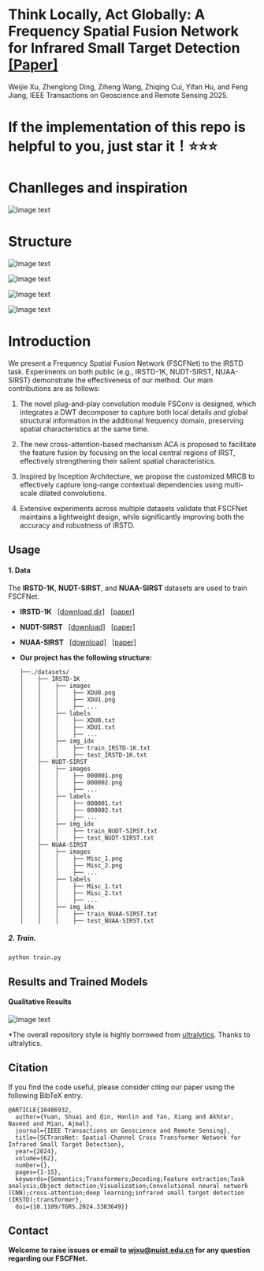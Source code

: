 # Think Locally, Act Globally: A Frequency Spatial Fusion Network for Infrared Small Target Detection [[Paper]](https://ieeexplore.ieee.org/document/10486932)

Weijie Xu, Zhenglong Ding, Ziheng Wang, Zhiqing Cui, Yifan Hu, and Feng Jiang, IEEE Transactions on Geoscience and Remote Sensing 2025.

# If the implementation of this repo is helpful to you, just star it！⭐⭐⭐

# Chanlleges and inspiration   
![Image text](https://github.com/qzxwj/FSCFNet/blob/main/figures/challenges.png)

# Structure
![Image text](https://github.com/qzxwj/FSCFNet/blob/main/figures/FSCFNet.png)

![Image text](https://github.com/qzxwj/FSCFNet/blob/main/figures/FSConv.png)

![Image text](https://github.com/qzxwj/FSCFNet/blob/main/figures/ACA.png)

![Image text](https://github.com/qzxwj/FSCFNet/blob/main/figures/MRCB.png)


# Introduction

We present a Frequency Spatial Fusion Network (FSCFNet) to the IRSTD task. Experiments on both public (e.g., IRSTD-1K, NUDT-SIRST, NUAA-SIRST) demonstrate the effectiveness of our method. Our main contributions are as follows:

1. The novel plug-and-play convolution module FSConv is designed, which integrates a DWT decomposer to capture both local details and global structural information in the additional frequency domain, preserving spatial characteristics at the same time.

2. The new cross-attention-based mechanism ACA is proposed to facilitate the feature fusion by focusing on the local central regions of IRST, effectively strengthening their salient spatial characteristics.

3. Inspired by Inception Architecture, we propose the customized MRCB to effectively capture long-range contextual dependencies using multi-scale dilated convolutions.

4. Extensive experiments across multiple datasets validate that FSCFNet maintains a lightweight design, while significantly improving both the accuracy and robustness of IRSTD.


## Usage

#### 1. Data

The **IRSTD-1K**, **NUDT-SIRST**, and **NUAA-SIRST** datasets are used to train FSCFNet.
* **IRSTD-1K** &nbsp; [[download dir]](https://github.com/RuiZhang97/ISNet) &nbsp; [[paper]](https://ieeexplore.ieee.org/document/9880295)
* **NUDT-SIRST** &nbsp; [[download]](https://github.com/YeRen123455/Infrared-Small-Target-Detection) &nbsp; [[paper]](https://ieeexplore.ieee.org/abstract/document/9864119)
* **NUAA-SIRST** &nbsp; [[download]]() &nbsp; [[paper]]()

* **Our project has the following structure:**
  ```
  ├──./datasets/
  │    ├── IRSTD-1K
  │    │    ├── images
  │    │    │    ├── XDU0.png
  │    │    │    ├── XDU1.png
  │    │    │    ├── ...
  │    │    ├── labels
  │    │    │    ├── XDU0.txt
  │    │    │    ├── XDU1.txt
  │    │    │    ├── ...
  │    │    ├── img_idx
  │    │    │    ├── train_IRSTD-1K.txt
  │    │    │    ├── test_IRSTD-1K.txt
  │    ├── NUDT-SIRST
  │    │    ├── images
  │    │    │    ├── 000001.png
  │    │    │    ├── 000002.png
  │    │    │    ├── ...
  │    │    ├── labels
  │    │    │    ├── 000001.txt
  │    │    │    ├── 000002.txt
  │    │    │    ├── ...
  │    │    ├── img_idx
  │    │    │    ├── train_NUDT-SIRST.txt
  │    │    │    ├── test_NUDT-SIRST.txt
  │    ├── NUAA-SIRST
  │    │    ├── images
  │    │    │    ├── Misc_1.png
  │    │    │    ├── Misc_2.png
  │    │    │    ├── ...
  │    │    ├── labels
  │    │    │    ├── Misc_1.txt
  │    │    │    ├── Misc_2.txt
  │    │    │    ├── ...
  │    │    ├── img_idx
  │    │    │    ├── train_NUAA-SIRST.txt
  │    │    │    ├── test_NUAA-SIRST.txt
  ```


##### 2. Train.
```bash
python train.py
```

## Results and Trained Models

#### Qualitative Results
![Image text](https://github.com/qzxwj/FSCFNet/blob/main/figures/FSCFNetResult.png)

*The overall repository style is highly borrowed from [ultralytics](https://github.com/ultralytics/ultralytics). Thanks to ultralytics.

## Citation

If you find the code useful, please consider citing our paper using the following BibTeX entry.

```
@ARTICLE{10486932,
  author={Yuan, Shuai and Qin, Hanlin and Yan, Xiang and Akhtar, Naveed and Mian, Ajmal},
  journal={IEEE Transactions on Geoscience and Remote Sensing}, 
  title={SCTransNet: Spatial-Channel Cross Transformer Network for Infrared Small Target Detection}, 
  year={2024},
  volume={62},
  number={},
  pages={1-15},
  keywords={Semantics;Transformers;Decoding;Feature extraction;Task analysis;Object detection;Visualization;Convolutional neural network (CNN);cross-attention;deep learning;infrared small target detection (IRSTD);transformer},
  doi={10.1109/TGRS.2024.3383649}}
```


## Contact
**Welcome to raise issues or email to [wjxu@nuist.edu.cn](wjxu@nuist.edu.cn) for any question regarding our FSCFNet.**